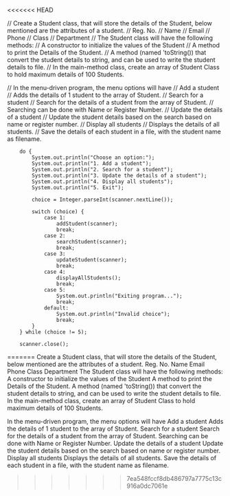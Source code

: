 <<<<<<< HEAD

// Create a Student class, that will store the details of the Student, below mentioned are the attributes of a student.
// Reg. No.
// Name
// Email
// Phone
// Class
// Department
// The Student class will have the following methods:
// A constructor to initialize the values of the Student
// A method to print the Details of the Student.
// A method (named 'toString()) that convert the student details to string, and can be used to write the student details to file.
// In the main-method class, create an array of Student Class to hold maximum details of 100 Students.

// In the menu-driven program, the menu options will have
// Add a student
// Adds the details of 1 student to the array of Student.
// Search for a student
// Search for the details of a student from the array of Student.
// Searching can be done with Name or Register Number.
// Update the details of a student
// Update the student details based on the search based on name or register number.
// Display all students
// Displays the details of all students.
// Save the details of each student in a file, with the student name as filename.














        do {
            System.out.println("Choose an option:");
            System.out.println("1. Add a student");
            System.out.println("2. Search for a student");
            System.out.println("3. Update the details of a student");
            System.out.println("4. Display all students");
            System.out.println("5. Exit");

            choice = Integer.parseInt(scanner.nextLine());

            switch (choice) {
                case 1:
                    addStudent(scanner);
                    break;
                case 2:
                    searchStudent(scanner);
                    break;
                case 3:
                    updateStudent(scanner);
                    break;
                case 4:
                    displayAllStudents();
                    break;
                case 5:
                    System.out.println("Exiting program...");
                    break;
                default:
                    System.out.println("Invalid choice");
                    break;
            }
        } while (choice != 5);

        scanner.close();
    
=======
Create a Student class, that will store the details of the Student, below mentioned are the attributes of a student.
Reg. No.
Name
Email
Phone
Class
Department
The Student class will have the following methods:
A constructor to initialize the values of the Student
A method to print the Details of the Student.
A method (named 'toString()) that convert the student details to string, and can be used to write the student details to file.
In the main-method class, create an array of Student Class to hold maximum details of 100 Students.

In the menu-driven program, the menu options will have
Add a student
Adds the details of 1 student to the array of Student.
Search for a student
Search for the details of a student from the array of Student.
Searching can be done with Name or Register Number.
Update the details of a student
Update the student details based on the search based on name or register number.
Display all students
Displays the details of all students.
Save the details of each student in a file, with the student name as filename.






    
>>>>>>> 7ea548fccf8db486797a7775c13c916a0dc7061e
